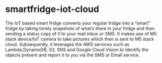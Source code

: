 # smartfridge-iot-cloud
The IoT based smart fridge converts your regular fridge into a  “smart” fridge by taking timely snapshots of what’s there in your fridge and then sending a status copy of it to your mail inbox or SMS.  It makes use of M5 stack device/IoT camera to take pictures which then is sent to M5 stack cloud. Subsequently, it leverages the AWS services such as Lambda,DynamoDB, S3, SNS and Google Cloud Vision to identify the objects present and report it to you via the SMS or Email service. 
